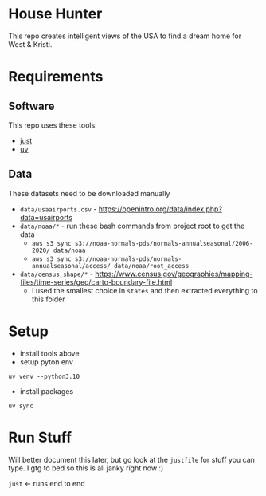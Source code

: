 # House Hunter

This repo creates intelligent views of the USA to find a dream home for West & Kristi.

# Requirements

## Software

This repo uses these tools:

- [just](https://github.com/casey/just)
- [uv](https://github.com/astral-sh/uv)

## Data

These datasets need to be downloaded manually

- `data/usaairports.csv` - https://openintro.org/data/index.php?data=usairports
- `data/noaa/*` - run these bash commands from project root to get the data
    - `aws s3 sync s3://noaa-normals-pds/normals-annualseasonal/2006-2020/ data/noaa`
    - `aws s3 sync s3://noaa-normals-pds/normals-annualseasonal/access/ data/noaa/root_access`
- `data/census_shape/*` - https://www.census.gov/geographies/mapping-files/time-series/geo/carto-boundary-file.html
    - i used the smallest choice in `states` and then extracted everything to this folder

# Setup

- install tools above
- setup pyton env

`uv venv --python3.10`

- install packages

`uv sync`

# Run Stuff
Will better document this later, but go look at the `justfile` for stuff you can type. I gtg to bed so this is all janky right now :)

`just` <- runs end to end